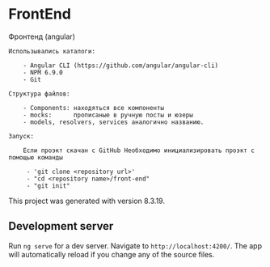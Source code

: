 # FrontEnd




Фронтенд (angular)

    Использывались каталоги:

        - Angular CLI (https://github.com/angular/angular-cli)
        - NPM 6.9.0
        - Git

    Структура файлов:

        - Components: находяться все компоненты
        - mocks:      прописаные в ручную посты и юзеры
        - models, resolvers, services аналогично названию.

    Запуск: 

        Если проэкт скачан с GitHub Необходимо инициализировать проэкт с помощью команды 
        
         - 'git clone <repository url>'
         - "cd <repository name>/front-end"
         - "git init"



This project was generated with  version 8.3.19.

## Development server

Run `ng serve` for a dev server. Navigate to `http://localhost:4200/`. The app will automatically reload if you change any of the source files.


